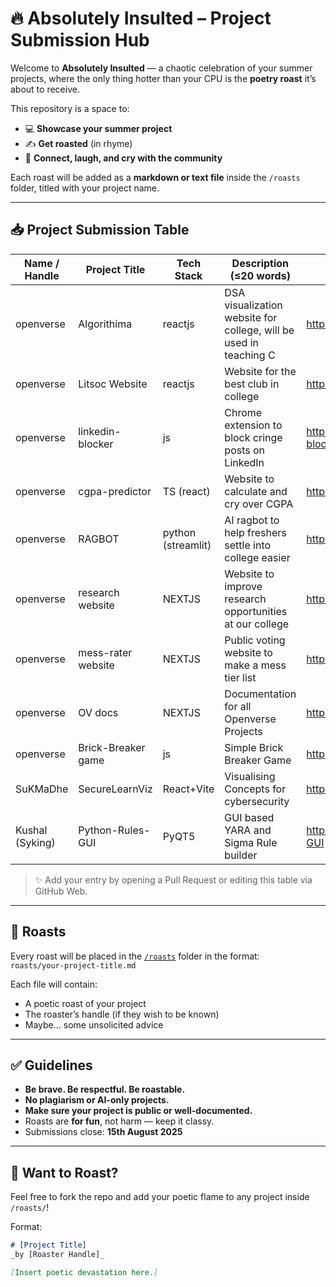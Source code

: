 # 🔥 Absolutely Insulted – Project Submission Hub

Welcome to **Absolutely Insulted** — a chaotic celebration of your summer projects, where the only thing hotter than your CPU is the **poetry roast** it’s about to receive.

This repository is a space to:

- 💻 **Showcase your summer project**
- ✍️ **Get roasted** (in rhyme)
- 🎉 **Connect, laugh, and cry with the community**

Each roast will be added as a **markdown or text file** inside the `/roasts` folder, titled with your project name.

---

## 📥 Project Submission Table

| Name / Handle | Project Title | Tech Stack | Description (≤20 words) | Repo / Demo Link |
|---------------|----------------|------------|---------------------------|-------------------|
| openverse | Algorithima | reactjs | DSA visualization website for college, will be used in teaching C | https://algorithima.web.app |
| openverse | Litsoc Website | reactjs | Website for the best club in college | https://litsoc.web.app |
| openverse | linkedin-blocker | js | Chrome extension to block cringe posts on LinkedIn | https://github.com/Openverse-iiitk/linkedin-blocker |
| openverse | cgpa-predictor | TS (react) | Website to calculate and cry over CGPA | https://cgpa-iiitk.web.app |
| openverse | RAGBOT | python (streamlit) | AI ragbot to help freshers settle into college easier | https://ragbot-iiitk.streamlit.app |
| openverse | research website | NEXTJS | Website to improve research opportunities at our college | https://research-iiitk.vercel.app |
| openverse | mess-rater website | NEXTJS | Public voting website to make a mess tier list | https://mess-rating.vercel.app |
| openverse | OV docs | NEXTJS | Documentation for all Openverse Projects | https://openverse-docs.vercel.app |
| openverse | Brick-Breaker game | js | Simple Brick Breaker Game | https://nabhaan-a.github.io/Brick-Breaker/ |
| SuKMaDhe  | SecureLearnViz | React+Vite | Visualising Concepts for cybersecurity | https://github.com/SuKMaDhe/SecureLearnViz |
| Kushal (Syking) | Python-Rules-GUI | PyQT5 | GUI based YARA and Sigma Rule builder | https://github.com/Kushal-39/Python-Rules-GUI |


> ✨ Add your entry by opening a Pull Request or editing this table via GitHub Web.

---

## 📂 Roasts

Every roast will be placed in the [`/roasts`](./roasts) folder in the format:  
`roasts/your-project-title.md`

Each file will contain:
- A poetic roast of your project
- The roaster’s handle (if they wish to be known)
- Maybe… some unsolicited advice

---

## ✅ Guidelines

- **Be brave. Be respectful. Be roastable.**
- **No plagiarism or AI-only projects.**
- **Make sure your project is public or well-documented.**
- Roasts are **for fun**, not harm — keep it classy.
- Submissions close: **15th August 2025**

---

## 👀 Want to Roast?

Feel free to fork the repo and add your poetic flame to any project inside `/roasts/`!

Format:
```markdown
# [Project Title]  
_by [Roaster Handle]_

[Insert poetic devastation here.]
